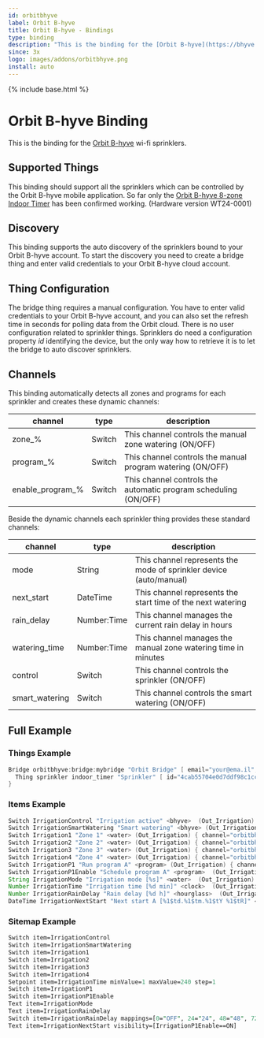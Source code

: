 ```yaml
---
id: orbitbhyve
label: Orbit B-hyve
title: Orbit B-hyve - Bindings
type: binding
description: "This is the binding for the [Orbit B-hyve](https://bhyve.orbitonline.com/) wi-fi sprinklers."
since: 3x
logo: images/addons/orbitbhyve.png
install: auto
---
```


<!-- Attention authors: Do not edit directly. Please add your changes to the appropriate source repository -->

{% include base.html %}

# Orbit B-hyve Binding

This is the binding for the [Orbit B-hyve](https://bhyve.orbitonline.com/) wi-fi sprinklers.

## Supported Things

This binding should support all the sprinklers which can be controlled by the Orbit B-hyve mobile application.
So far only the [Orbit B-hyve 8-zone Indoor Timer](https://bhyve.orbitonline.com/indoor-timer/) has been confirmed working. (Hardware version WT24-0001)

## Discovery

This binding supports the auto discovery of the sprinklers bound to your Orbit B-hyve account.
To start the discovery you need to create a bridge thing and enter valid credentials to your Orbit B-hyve cloud account.

## Thing Configuration

The bridge thing requires a manual configuration. You have to enter valid credentials to your Orbit B-hyve account, and you can also set the refresh time in seconds for polling data from the Orbit cloud.
There is no user configuration related to sprinkler things. Sprinklers do need a configuration property _id_ identifying the device, but the only way how to retrieve it is to let the bridge to auto discover sprinklers.

## Channels

This binding automatically detects all zones and programs for each sprinkler and creates these dynamic channels:

| channel          | type   | description                                                      |
|------------------|--------|------------------------------------------------------------------|
| zone_%           | Switch | This channel controls the manual zone watering (ON/OFF)          |
| program_%        | Switch | This channel controls the manual program watering (ON/OFF)       |
| enable_program_% | Switch | This channel controls the automatic program scheduling (ON/OFF)  |

Beside the dynamic channels each sprinkler thing provides these standard channels:

| channel        | type        | description                                                        |
|----------------|-------------|--------------------------------------------------------------------|
| mode           | String      | This channel represents the mode of sprinkler device (auto/manual) |
| next_start     | DateTime    | This channel represents the start time of the next watering        |
| rain_delay     | Number:Time | This channel manages the current rain delay in hours               |
| watering_time  | Number:Time | This channel manages the manual zone watering time in minutes      |
| control        | Switch      | This channel controls the sprinkler (ON/OFF)                       |
| smart_watering | Switch      | This channel controls the smart watering (ON/OFF)                  |

## Full Example

### Things Example

```java
Bridge orbitbhyve:bridge:mybridge "Orbit Bridge" [ email="your@ema.il", password="yourPass", refresh=30 ] {
  Thing sprinkler indoor_timer "Sprinkler" [ id="4cab55704e0d7ddf98c1cc37" ]
}
```

### Items Example

```java
Switch IrrigationControl "Irrigation active" <bhyve>  (Out_Irrigation) { channel="orbitbhyve:sprinkler:mybridge:indoor_timer:control" }
Switch IrrigationSmartWatering "Smart watering" <bhyve> (Out_Irrigation) { channel="orbitbhyve:sprinkler:mybridge:indoor_timer:smart_watering" }
Switch Irrigation1 "Zone 1" <water> (Out_Irrigation) { channel="orbitbhyve:sprinkler:mybridge:indoor_timer:zone_1" }
Switch Irrigation2 "Zone 2" <water> (Out_Irrigation) { channel="orbitbhyve:sprinkler:mybridge:indoor_timer:zone_2" }
Switch Irrigation3 "Zone 3" <water> (Out_Irrigation) { channel="orbitbhyve:sprinkler:mybridge:indoor_timer:zone_3" }
Switch Irrigation4 "Zone 4" <water> (Out_Irrigation) { channel="orbitbhyve:sprinkler:mybridge:indoor_timer:zone_4" }
Switch IrrigationP1 "Run program A" <program> (Out_Irrigation) { channel="orbitbhyve:sprinkler:mybridge:indoor_timer:program_a" }
Switch IrrigationP1Enable "Schedule program A" <program>  (Out_Irrigation) { channel="orbitbhyve:sprinkler:mybridge:indoor_timer:enable_program_a" }
String IrrigationMode "Irrigation mode [%s]" <water>  (Out_Irrigation) { channel="orbitbhyve:sprinkler:mybridge:indoor_timer:mode" }
Number IrrigationTime "Irrigation time [%d min]" <clock>  (Out_Irrigation) { channel="orbitbhyve:sprinkler:mybridge:indoor_timer:watering_time" }
Number IrrigationRainDelay "Rain delay [%d h]" <hourglass>  (Out_Irrigation) { channel="orbitbhyve:sprinkler:mybridge:indoor_timer:rain_delay" }
DateTime IrrigationNextStart "Next start A [%1$td.%1$tm.%1$tY %1$tR]" <clock>  (Out_Irrigation) { channel="orbitbhyve:sprinkler:mybridge:indoor_timer:next_start" }
```

### Sitemap Example

```perl
Switch item=IrrigationControl
Switch item=IrrigationSmartWatering
Switch item=Irrigation1
Switch item=Irrigation2
Switch item=Irrigation3
Switch item=Irrigation4
Setpoint item=IrrigationTime minValue=1 maxValue=240 step=1
Switch item=IrrigationP1
Switch item=IrrigationP1Enable
Text item=IrrigationMode
Text item=IrrigationRainDelay
Switch item=IrrigationRainDelay mappings=[0="OFF", 24="24", 48="48", 72="72"]
Text item=IrrigationNextStart visibility=[IrrigationP1Enable==ON]
```
